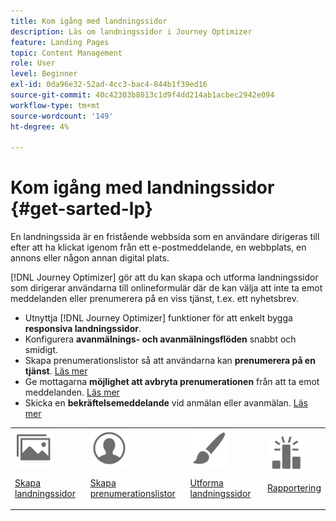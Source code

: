```yaml
---
title: Kom igång med landningssidor
description: Läs om landningssidor i Journey Optimizer
feature: Landing Pages
topic: Content Management
role: User
level: Beginner
exl-id: 0da96e32-52ad-4cc3-bac4-844b1f39ed16
source-git-commit: 40c42303b8013c1d9f4dd214ab1acbec2942e094
workflow-type: tm+mt
source-wordcount: '149'
ht-degree: 4%

---
```


# Kom igång med landningssidor {#get-sarted-lp}

En landningssida är en fristående webbsida som en användare dirigeras till efter att ha klickat igenom från ett e-postmeddelande, en webbplats, en annons eller någon annan digital plats.

[!DNL Journey Optimizer] gör att du kan skapa och utforma landningssidor som dirigerar användarna till onlineformulär där de kan välja att inte ta emot meddelanden eller prenumerera på en viss tjänst, t.ex. ett nyhetsbrev.

* Utnyttja [!DNL Journey Optimizer] funktioner för att enkelt bygga **responsiva landningssidor**.
* Konfigurera **avanmälnings- och avanmälningsflöden** snabbt och smidigt.
* Skapa prenumerationslistor så att användarna kan **prenumerera på en tjänst**. [Läs mer](lp-use-cases.md#subscription-to-a-service)
* Ge mottagarna **möjlighet att avbryta prenumerationen** från att ta emot meddelanden. [Läs mer](lp-use-cases.md#opt-out)
* Skicka en **bekräftelsemeddelande** vid anmälan eller avanmälan. [Läs mer](lp-use-cases.md#send-confirmation-email)

<table>
<tr>
<td><img src="../assets/do-not-localize/icon_assets.svg" width="60px"><p><a href="create-lp.md">Skapa landningssidor</a></p></td>
<td><img src="../assets/do-not-localize/icon_personalization.svg" width="60px"><p><a href="subscription-list.md">Skapa prenumerationslistor</a></p></td>
<td><img src="../assets/do-not-localize/icon_design.svg" width="60px"><p><a href="design-lp.md">Utforma landningssidor</a></p></td>
<td><img src="../assets/do-not-localize/monitor.svg" width="60px"><p><a href="../reports/lp-report-live.md">Rapportering</a></p></td>
</tr>
</table>

<!--

<td><img src="../assets/do-not-localize/icon_messages.svg" width="60px"><p><a href="lp-use-cases.md">Use cases</a></p></td>

-->
